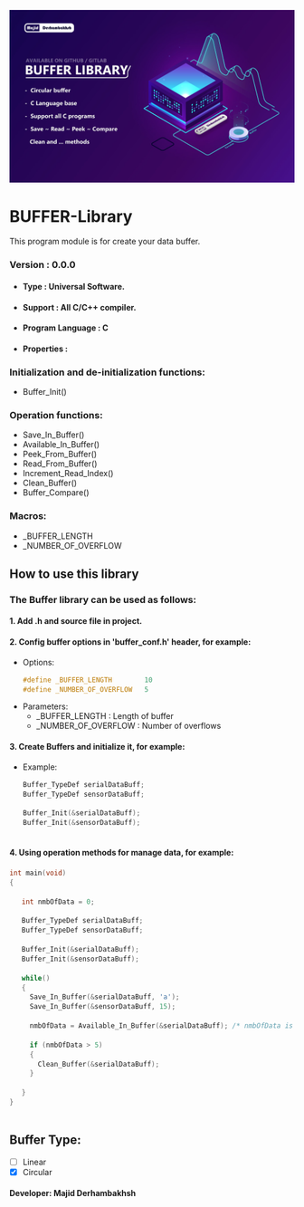 ![Banner](Banner.jpg)

# BUFFER-Library
This program module is for create your data buffer.

### Version : 0.0.0

- #### Type : Universal Software.

- #### Support : All C/C++ compiler.

- #### Program Language : C

- #### Properties :

### Initialization and de-initialization functions:
- Buffer_Init()

### Operation functions:
- Save_In_Buffer()
- Available_In_Buffer()
- Peek_From_Buffer()
- Read_From_Buffer()
- Increment_Read_Index()
- Clean_Buffer()
- Buffer_Compare()

### Macros:
- _BUFFER_LENGTH
- _NUMBER_OF_OVERFLOW

## How to use this library

### The Buffer library can be used as follows:
#### 1.  Add .h and source file in project.      
#### 2.  Config buffer options in 'buffer_conf.h' header, for example:  
   * Options:  
      ```c++
      #define _BUFFER_LENGTH        10
      #define _NUMBER_OF_OVERFLOW   5
      ```
   * Parameters:  
      * _BUFFER_LENGTH      : Length of buffer  
      * _NUMBER_OF_OVERFLOW : Number of overflows  
          
          
#### 3.  Create Buffers and initialize it, for example:           
* Example:
  ```c++  
  Buffer_TypeDef serialDataBuff;
  Buffer_TypeDef sensorDataBuff;
   
  Buffer_Init(&serialDataBuff);
  Buffer_Init(&sensorDataBuff);
   
  ``` 
     
#### 4.  Using operation methods for manage data, for example:  
```c++
int main(void)
{
   
   int nmbOfData = 0;
      
   Buffer_TypeDef serialDataBuff;
   Buffer_TypeDef sensorDataBuff;
   
   Buffer_Init(&serialDataBuff);
   Buffer_Init(&sensorDataBuff);
      
   while()
   {
     Save_In_Buffer(&serialDataBuff, 'a');
     Save_In_Buffer(&sensorDataBuff, 15);
     
     nmbOfData = Available_In_Buffer(&serialDataBuff); /* nmbOfData is number of available data in buffer */
     
     if (nmbOfData > 5)
     {
       Clean_Buffer(&serialDataBuff);
     }
     
   }
}
   
``` 
    
## Buffer Type:
- [ ] Linear
- [x] Circular 

#### Developer: Majid Derhambakhsh

